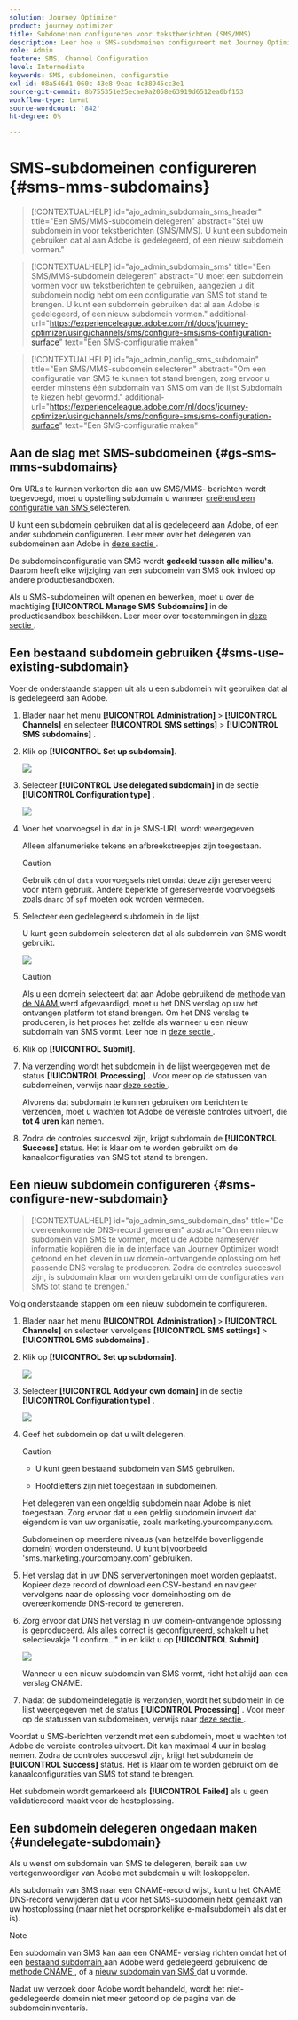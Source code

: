 ```yaml
---
solution: Journey Optimizer
product: journey optimizer
title: Subdomeinen configureren voor tekstberichten (SMS/MMS)
description: Leer hoe u SMS-subdomeinen configureert met Journey Optimizer
role: Admin
feature: SMS, Channel Configuration
level: Intermediate
keywords: SMS, subdomeinen, configuratie
exl-id: 08a546d1-060c-43e8-9eac-4c38945cc3e1
source-git-commit: 8b755351e25ecae9a2058e63919d6512ea0bf153
workflow-type: tm+mt
source-wordcount: '842'
ht-degree: 0%

---
```


# SMS-subdomeinen configureren {#sms-mms-subdomains}

>[!CONTEXTUALHELP]
>id="ajo_admin_subdomain_sms_header"
>title="Een SMS/MMS-subdomein delegeren"
>abstract="Stel uw subdomein in voor tekstberichten (SMS/MMS). U kunt een subdomein gebruiken dat al aan Adobe is gedelegeerd, of een nieuw subdomein vormen."

>[!CONTEXTUALHELP]
>id="ajo_admin_subdomain_sms"
>title="Een SMS/MMS-subdomein delegeren"
>abstract="U moet een subdomein vormen voor uw tekstberichten te gebruiken, aangezien u dit subdomein nodig hebt om een configuratie van SMS tot stand te brengen. U kunt een subdomein gebruiken dat al aan Adobe is gedelegeerd, of een nieuw subdomein vormen."
>additional-url="https://experienceleague.adobe.com/nl/docs/journey-optimizer/using/channels/sms/configure-sms/sms-configuration-surface" text="Een SMS-configuratie maken"

>[!CONTEXTUALHELP]
>id="ajo_admin_config_sms_subdomain"
>title="Een SMS/MMS-subdomein selecteren"
>abstract="Om een configuratie van SMS te kunnen tot stand brengen, zorg ervoor u eerder minstens één subdomain van SMS om van de lijst Subdomain te kiezen hebt gevormd."
>additional-url="https://experienceleague.adobe.com/nl/docs/journey-optimizer/using/channels/sms/configure-sms/sms-configuration-surface" text="Een SMS-configuratie maken"

## Aan de slag met SMS-subdomeinen {#gs-sms-mms-subdomains}

Om URLs te kunnen verkorten die aan uw SMS/MMS- berichten wordt toegevoegd, moet u opstelling subdomain u wanneer [ creërend een configuratie van SMS ](sms-configuration.md#message-preset-sms) selecteren.

U kunt een subdomein gebruiken dat al is gedelegeerd aan Adobe, of een ander subdomein configureren. Leer meer over het delegeren van subdomeinen aan Adobe in [ deze sectie ](../configuration/delegate-subdomain.md).

De subdomeinconfiguratie van SMS wordt **gedeeld tussen alle milieu&#39;s**. Daarom heeft elke wijziging van een subdomein van SMS ook invloed op andere productiesandboxen.

Als u SMS-subdomeinen wilt openen en bewerken, moet u over de machtiging **[!UICONTROL Manage SMS Subdomains]** in de productiesandbox beschikken. Leer meer over toestemmingen in [ deze sectie ](../administration/high-low-permissions.md).

## Een bestaand subdomein gebruiken {#sms-use-existing-subdomain}

Voer de onderstaande stappen uit als u een subdomein wilt gebruiken dat al is gedelegeerd aan Adobe.

1. Blader naar het menu **[!UICONTROL Administration]** > **[!UICONTROL Channels]** en selecteer **[!UICONTROL SMS settings]** > **[!UICONTROL SMS subdomains]** .

1. Klik op **[!UICONTROL Set up subdomain]**.

   ![](assets/sms_set-up-subdomain.png)

1. Selecteer **[!UICONTROL Use delegated subdomain]** in de sectie **[!UICONTROL Configuration type]** .

   ![](assets/sms_use-delegated-subdomain.png)

1. Voer het voorvoegsel in dat in je SMS-URL wordt weergegeven.

   Alleen alfanumerieke tekens en afbreekstreepjes zijn toegestaan.

   >[!CAUTION]
   >
   >Gebruik `cdn` of `data` voorvoegsels niet omdat deze zijn gereserveerd voor intern gebruik. Andere beperkte of gereserveerde voorvoegsels zoals `dmarc` of `spf` moeten ook worden vermeden.

1. Selecteer een gedelegeerd subdomein in de lijst.

   U kunt geen subdomein selecteren dat al als subdomein van SMS wordt gebruikt.

   <!--Capital letters are not allowed in subdomains. TBC by PM-->

   ![](assets/sms_prefix-and-subdomain.png)

   <!--Note that you cannot use multiple delegated subdomains of the same parent domain. For example, if 'marketing1.yourcompany.com' is already delegated to Adobe for your SMS messages, you will not be able to use 'marketing2.yourcompany.com'. However, multi-level subdomains being supported for SMS, you may proceed using a subdomain of 'marketing1.yourcompany.com' (such as 'email.marketing1.yourcompany.com'), or a different parent domain.-->

   >[!CAUTION]
   >
   >Als u een domein selecteert dat aan Adobe gebruikend de [ methode van de NAAM ](../configuration/delegate-subdomain.md#cname-subdomain-setup) werd afgevaardigd, moet u het DNS verslag op uw het ontvangen platform tot stand brengen. Om het DNS verslag te produceren, is het proces het zelfde als wanneer u een nieuw subdomain van SMS vormt. Leer hoe in [ deze sectie ](#sms-configure-new-subdomain).

1. Klik op **[!UICONTROL Submit]**.

1. Na verzending wordt het subdomein in de lijst weergegeven met de status **[!UICONTROL Processing]** . Voor meer op de statussen van subdomeinen, verwijs naar [ deze sectie ](../configuration/delegate-subdomain.md#access-delegated-subdomains).<!--Same statuses?-->

   Alvorens dat subdomain te kunnen gebruiken om berichten te verzenden, moet u wachten tot Adobe de vereiste controles uitvoert, die **tot 4 uren** kan nemen.<!--Learn more in [this section](delegate-subdomain.md#subdomain-validation).-->

1. Zodra de controles succesvol zijn, krijgt subdomain de **[!UICONTROL Success]** status. Het is klaar om te worden gebruikt om de kanaalconfiguraties van SMS tot stand te brengen.

## Een nieuw subdomein configureren {#sms-configure-new-subdomain}

>[!CONTEXTUALHELP]
>id="ajo_admin_sms_subdomain_dns"
>title="De overeenkomende DNS-record genereren"
>abstract="Om een nieuw subdomein van SMS te vormen, moet u de Adobe nameserver informatie kopiëren die in de interface van Journey Optimizer wordt getoond en het kleven in uw domein-ontvangende oplossing om het passende DNS verslag te produceren. Zodra de controles succesvol zijn, is subdomain klaar om worden gebruikt om de configuraties van SMS tot stand te brengen."

Volg onderstaande stappen om een nieuw subdomein te configureren.

1. Blader naar het menu **[!UICONTROL Administration]** > **[!UICONTROL Channels]** en selecteer vervolgens **[!UICONTROL SMS settings]** > **[!UICONTROL SMS subdomains]** .

1. Klik op **[!UICONTROL Set up subdomain]**.

   ![](assets/sms_set-up-subdomain.png)

1. Selecteer **[!UICONTROL Add your own domain]** in de sectie **[!UICONTROL Configuration type]** .

   ![](assets/sms_add-your-own-subdomain.png)

1. Geef het subdomein op dat u wilt delegeren.

   >[!CAUTION]
   >
   >* U kunt geen bestaand subdomein van SMS gebruiken.
   >
   >* Hoofdletters zijn niet toegestaan in subdomeinen.

   Het delegeren van een ongeldig subdomein naar Adobe is niet toegestaan. Zorg ervoor dat u een geldig subdomein invoert dat eigendom is van uw organisatie, zoals marketing.yourcompany.com.

   Subdomeinen op meerdere niveaus (van hetzelfde bovenliggende domein) worden ondersteund. U kunt bijvoorbeeld &#39;sms.marketing.yourcompany.com&#39; gebruiken.

1. Het verslag dat in uw DNS serververtoningen moet worden geplaatst. Kopieer deze record of download een CSV-bestand en navigeer vervolgens naar de oplossing voor domeinhosting om de overeenkomende DNS-record te genereren.

1. Zorg ervoor dat DNS het verslag in uw domein-ontvangende oplossing is geproduceerd. Als alles correct is geconfigureerd, schakelt u het selectievakje &quot;I confirm...&quot; in en klikt u op **[!UICONTROL Submit]** .

   ![](assets/sms_add-your-own-subdomain-confirm.png)

   Wanneer u een nieuw subdomain van SMS vormt, richt het altijd aan een verslag CNAME.

1. Nadat de subdomeindelegatie is verzonden, wordt het subdomein in de lijst weergegeven met de status **[!UICONTROL Processing]** . Voor meer op de statussen van subdomeinen, verwijs naar [ deze sectie ](../configuration/delegate-subdomain.md#access-delegated-subdomains).<!--Same statuses?-->

Voordat u SMS-berichten verzendt met een subdomein, moet u wachten tot Adobe de vereiste controles uitvoert. Dit kan maximaal 4 uur in beslag nemen.<!--Learn more in [this section](#subdomain-validation).--> Zodra de controles succesvol zijn, krijgt het subdomein de **[!UICONTROL Success]** status. Het is klaar om te worden gebruikt om de kanaalconfiguraties van SMS tot stand te brengen.

Het subdomein wordt gemarkeerd als **[!UICONTROL Failed]** als u geen validatierecord maakt voor de hostoplossing.

## Een subdomein delegeren ongedaan maken {#undelegate-subdomain}

Als u wenst om subdomain van SMS te delegeren, bereik aan uw vertegenwoordiger van Adobe met subdomain u wilt loskoppelen.

<!--
1. Stop the active campaigns associated with the subdomains. [Learn how](../campaigns/modify-stop-campaign.md#stop)

1. Stop the active journeys associated with the subdomains. [Learn how](../building-journeys/end-journey.md#stop-journey)-->

Als subdomain van SMS naar een CNAME-record wijst, kunt u het CNAME DNS-record verwijderen dat u voor het SMS-subdomein hebt gemaakt van uw hostoplossing (maar niet het oorspronkelijke e-mailsubdomein als dat er is).

>[!NOTE]
>
>Een subdomain van SMS kan aan een CNAME- verslag richten omdat het of een [ bestaand subdomain ](#sms-use-existing-subdomain) aan Adobe werd gedelegeerd gebruikend de [ methode CNAME ](../configuration/delegate-subdomain.md#cname-subdomain-setup), of a [ nieuw subdomain van SMS ](#sms-configure-new-subdomain) dat u vormde.

Nadat uw verzoek door Adobe wordt behandeld, wordt het niet-gedelegeerde domein niet meer getoond op de pagina van de subdomeininventaris.
